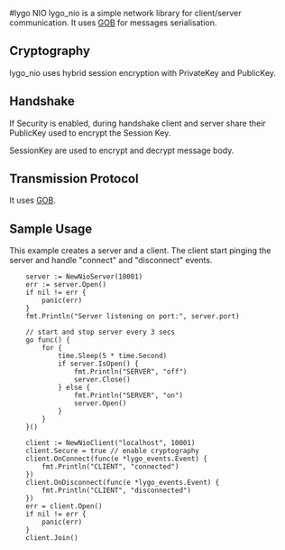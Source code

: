#lygo NIO
lygo_nio is a simple network library for client/server 
communication. 
It uses [GOB](https://golang.org/pkg/encoding/gob/) for messages serialisation.

## Cryptography
lygo_nio uses hybrid session encryption with PrivateKey and PublicKey.

## Handshake
If Security is enabled, during handshake client and server share their 
PublicKey used to encrypt the Session Key.

SessionKey are used to encrypt and decrypt message body.

## Transmission Protocol
It uses [GOB](https://golang.org/pkg/encoding/gob/).

## Sample Usage

This example creates a server and a client.
The client start pinging the server and handle "connect" and "disconnect"
events.

```
    server := NewNioServer(10001)
	err := server.Open()
	if nil != err {
		panic(err)
	}
	fmt.Println("Server listening on port:", server.port)

	// start and stop server every 3 secs
	go func() {
		for {
			time.Sleep(5 * time.Second)
			if server.IsOpen() {
				fmt.Println("SERVER", "off")
				server.Close()
			} else {
				fmt.Println("SERVER", "on")
				server.Open()
			}
		}
	}()

	client := NewNioClient("localhost", 10001)
	client.Secure = true // enable cryptography
	client.OnConnect(func(e *lygo_events.Event) {
		fmt.Println("CLIENT", "connected")
	})
	client.OnDisconnect(func(e *lygo_events.Event) {
		fmt.Println("CLIENT", "disconnected")
	})
	err = client.Open()
	if nil != err {
		panic(err)
	}
	client.Join()
```
